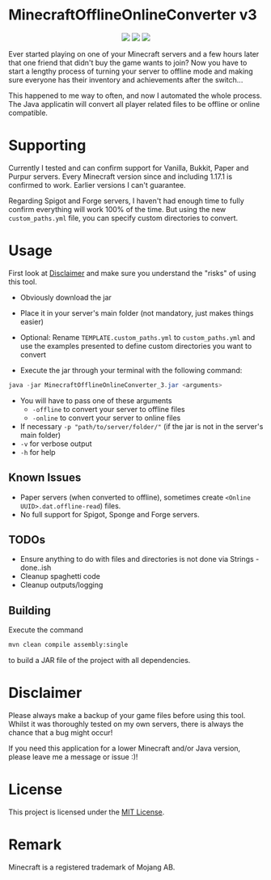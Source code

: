 # MinecraftOfflineOnlineConverter v3
<p align="center">
  <img src="https://img.shields.io/badge/version-3-blue">
  <img src="https://img.shields.io/badge/minecraft-1.21.5-green">
  <img src="https://img.shields.io/badge/java-21-red">
</p>

Ever started playing on one of your Minecraft servers and a few hours later that one friend that didn't buy the game wants to join?
Now you have to start a lengthy process of turning your server to offline mode and making sure everyone has their inventory and achievements after the switch... 

This happened to me way to often, and now I automated the whole process.
The Java applicatin will convert all player related files to be offline or online compatible.

# Supporting

Currently I tested and can confirm support for Vanilla, Bukkit, Paper and Purpur servers.
Every Minecraft version since and including 1.17.1 is confirmed to work. Earlier versions I can't guarantee.

Regarding Spigot and Forge servers, I haven't had enough time to fully confirm everything will work 100% of the time.
But using the new `custom_paths.yml` file, you can specify custom directories to convert.

# Usage

First look at [Disclaimer](#disclaimer) and make sure you understand the "risks" of using this tool.

- Obviously download the jar
- Place it in your server's main folder (not mandatory, just makes things easier)

- Optional: Rename `TEMPLATE.custom_paths.yml` to `custom_paths.yml` and use the examples presented to define custom directories you want to convert

- Execute the jar through your terminal with the following command:
```java
java -jar MinecraftOfflineOnlineConverter_3.jar <arguments>
```
- You will have to pass one of these arguments
  - `-offline` to convert your server to offline files
  - `-online` to convert your server to online files
- If necessary `-p "path/to/server/folder/"` (if the jar is not in the server's main folder)
- `-v` for verbose output
- `-h` for help

## Known Issues

- Paper servers (when converted to offline), sometimes create `<Online UUID>.dat.offline-read`) files.
- No full support for Spigot, Sponge and Forge servers.

## TODOs

- Ensure anything to do with files and directories is not done via Strings - done..ish
- Cleanup spaghetti code
- Cleanup outputs/logging

## Building

Execute the command 
```zsh
mvn clean compile assembly:single
```
to build a JAR file of the project with all dependencies.

# Disclaimer

Please always make a backup of your game files before using this tool.
Whilst it was thoroughly tested on my own servers, there is always the chance that a bug might occur!

If you need this application for a lower Minecraft and/or Java version, please leave me a message or issue :)!

# License

This project is licensed under the [MIT License](LICENSE).

# Remark

Minecraft is a registered trademark of Mojang AB.
